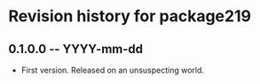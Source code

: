# Revision history for package219

## 0.1.0.0 -- YYYY-mm-dd

* First version. Released on an unsuspecting world.
